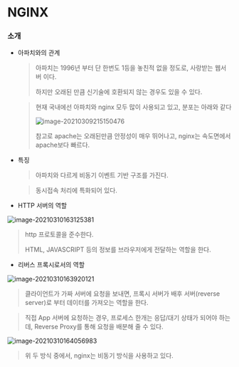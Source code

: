 # NGINX

### 소개

- 아파치와의 관계

  > 아파치는 1996년 부터 단 한번도 1등을 놓친적 없을 정도로, 사랑받는 웹서버 이다.
  >
  > 하지만 오래된 만큼 신기술에 호환되지 않는 경우도 있을 수 있다.

  > 현재 국내에선 아파치와 nginx 모두 많이 사용되고 있고, 분포는 아래와 같다
  >
  > ![image-20210309215150476](C:\Users\user\AppData\Roaming\Typora\typora-user-images\image-20210309215150476.png)
  >
  > 참고로 apache는 오래된만큼 안정성이 매우 뛰어나고, nginx는 속도면에서 apache보다 빠르다.

- 특징

  > 아파치와 다르게 비동기 이벤트 기반 구조를 가진다.

  > 동시접속 처리에 특화되어 있다.

- HTTP 서버의 역할

![image-20210310163125381](C:\Users\user\AppData\Roaming\Typora\typora-user-images\image-20210310163125381.png)

> http 프로토콜을 준수한다.
>
> HTML, JAVASCRIPT 등의 정보를 브라우저에게 전달하는 역할을 한다.

- 리버스 프록시로서의 역할

![image-20210310163920121](C:\Users\user\AppData\Roaming\Typora\typora-user-images\image-20210310163920121.png)

> 클라이언트가 가짜 서버에 요청을 보내면, 프록시 서버가 배후 서버(reverse server)로 부터 데이터를 가져오는 역할을 한다.

> 직접 App 서버에 요청하는 경우, 프로세스 한개는 응답/대기 상태가 되어야 하는데, Reverse Proxy를 통해 요청을 배분해 줄 수 있다.

![image-20210310164056983](C:\Users\user\AppData\Roaming\Typora\typora-user-images\image-20210310164056983.png)

> 위 두 방식 중에서, nginx는 비동기 방식을 사용하고 있다.